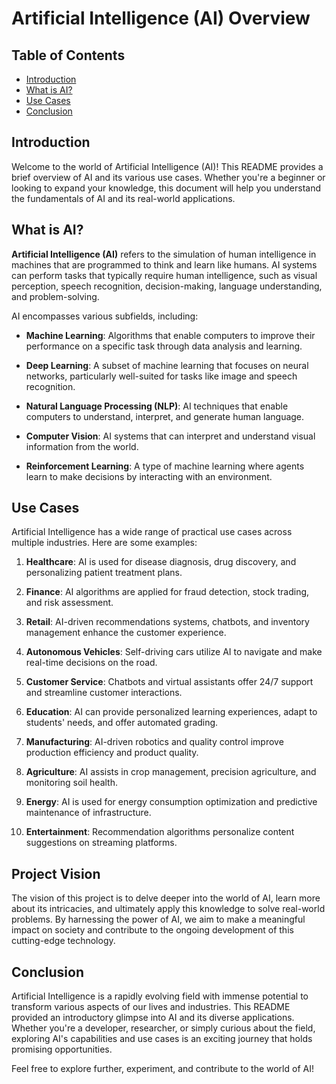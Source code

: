 # Artificial Intelligence (AI) Overview

## Table of Contents

- [Introduction](#introduction)
- [What is AI?](#what-is-ai)
- [Use Cases](#use-cases)
- [Conclusion](#conclusion)

## Introduction

Welcome to the world of Artificial Intelligence (AI)! This README provides a brief overview of AI and its various use cases. Whether you're a beginner or looking to expand your knowledge, this document will help you understand the fundamentals of AI and its real-world applications.

## What is AI?

**Artificial Intelligence (AI)** refers to the simulation of human intelligence in machines that are programmed to think and learn like humans. AI systems can perform tasks that typically require human intelligence, such as visual perception, speech recognition, decision-making, language understanding, and problem-solving.

AI encompasses various subfields, including:

- **Machine Learning**: Algorithms that enable computers to improve their performance on a specific task through data analysis and learning.

- **Deep Learning**: A subset of machine learning that focuses on neural networks, particularly well-suited for tasks like image and speech recognition.

- **Natural Language Processing (NLP)**: AI techniques that enable computers to understand, interpret, and generate human language.

- **Computer Vision**: AI systems that can interpret and understand visual information from the world.

- **Reinforcement Learning**: A type of machine learning where agents learn to make decisions by interacting with an environment.

## Use Cases

Artificial Intelligence has a wide range of practical use cases across multiple industries. Here are some examples:

1. **Healthcare**: AI is used for disease diagnosis, drug discovery, and personalizing patient treatment plans.

2. **Finance**: AI algorithms are applied for fraud detection, stock trading, and risk assessment.

3. **Retail**: AI-driven recommendations systems, chatbots, and inventory management enhance the customer experience.

4. **Autonomous Vehicles**: Self-driving cars utilize AI to navigate and make real-time decisions on the road.

5. **Customer Service**: Chatbots and virtual assistants offer 24/7 support and streamline customer interactions.

6. **Education**: AI can provide personalized learning experiences, adapt to students' needs, and offer automated grading.

7. **Manufacturing**: AI-driven robotics and quality control improve production efficiency and product quality.

8. **Agriculture**: AI assists in crop management, precision agriculture, and monitoring soil health.

9. **Energy**: AI is used for energy consumption optimization and predictive maintenance of infrastructure.

10. **Entertainment**: Recommendation algorithms personalize content suggestions on streaming platforms.

## Project Vision

The vision of this project is to delve deeper into the world of AI, learn more about its intricacies, and ultimately apply this knowledge to solve real-world problems. By harnessing the power of AI, we aim to make a meaningful impact on society and contribute to the ongoing development of this cutting-edge technology.

## Conclusion

Artificial Intelligence is a rapidly evolving field with immense potential to transform various aspects of our lives and industries. This README provided an introductory glimpse into AI and its diverse applications. Whether you're a developer, researcher, or simply curious about the field, exploring AI's capabilities and use cases is an exciting journey that holds promising opportunities.

Feel free to explore further, experiment, and contribute to the world of AI!
